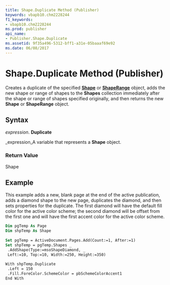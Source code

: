 ```yaml
---
title: Shape.Duplicate Method (Publisher)
keywords: vbapb10.chm2228244
f1_keywords:
- vbapb10.chm2228244
ms.prod: publisher
api_name:
- Publisher.Shape.Duplicate
ms.assetid: 9f35a496-5312-bff1-a31e-05baaaf69e92
ms.date: 06/08/2017
---
```



# Shape.Duplicate Method (Publisher)

Creates a duplicate of the specified  **[Shape](Publisher.Shape.md)** or **[ShapeRange](Publisher.ShapeRange.md)** object, adds the new shape or range of shapes to the **Shapes** collection immediately after the shape or range of shapes specified originally, and then returns the new **Shape** or **ShapeRange** object.


## Syntax

 _expression_. **Duplicate**

 _expression_A variable that represents a  **Shape** object.


### Return Value

Shape


## Example

This example adds a new, blank page at the end of the active publication, adds a diamond shape to the new page, duplicates the diamond, and then sets properties for the duplicate. The first diamond will have the default fill color for the active color scheme; the second diamond will be offset from the first one and will have the first accent color for the active color scheme.


```vb
Dim pgTemp As Page 
Dim shpTemp As Shape 
 
Set pgTemp = ActiveDocument.Pages.Add(Count:=1, After:=1) 
Set shpTemp = pgTemp.Shapes _ 
 .AddShape(Type:=msoShapeDiamond, _ 
 Left:=10, Top:=10, Width:=250, Height:=350) 
 
With shpTemp.Duplicate 
 .Left = 150 
 .Fill.ForeColor.SchemeColor = pbSchemeColorAccent1 
End With
```


